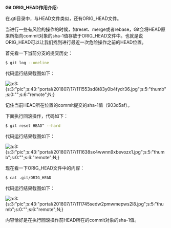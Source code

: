 **Git ORIG_HEAD作用介绍:**

在.gti目录中，与HEAD文件类似，还有ORIG_HEAD文件。

当进行一些有风险的操作的时候，如reset、merge或者rebase，Git会将HEAD原来所指向commit对象的sha-1值存放于ORIG_HEAD文件中。也就是说ORIG_HEAD可以让我们找到进行最近一次危险操作之前的HEAD位置。

首先看一下当前分支的提交历史：

```bash
$ git log --oneline
```

代码运行结果截图如下：

![a:3:{s:3:\"pic\";s:43:\"portal/201807/17/111553sd8t83y0b4fydr36.jpg\";s:5:\"thumb\";s:0:\"\";s:6:\"remote\";N;}](https://www.softwhy.com/data/attachment/portal/201807/17/111553sd8t83y0b4fydr36.jpg)

记住当前HEAD所在位置的commit提交的sha-1值（903d5af）。

下面执行回滚操作，代码如下：

```bash
$ git reset HEAD^ --hard
```

代码运行结果截图如下：

![a:3:{s:3:\"pic\";s:43:\"portal/201807/17/111638sx4wwnn9xbevozx1.jpg\";s:5:\"thumb\";s:0:\"\";s:6:\"remote\";N;}](https://www.softwhy.com/data/attachment/portal/201807/17/111638sx4wwnn9xbevozx1.jpg)

现在看一下ORIG_HEAD文件中的内容：

```bash
$ cat .git/ORIG_HEAD
```

代码运行结果截图如下：

![a:3:{s:3:\"pic\";s:43:\"portal/201807/17/111745sedw2pmwmepws2l8.jpg\";s:5:\"thumb\";s:0:\"\";s:6:\"remote\";N;}](https://www.softwhy.com/data/attachment/portal/201807/17/111745sedw2pmwmepws2l8.jpg)

内容恰好是在执行回滚操作前HEAD所在的commit对象的sha-1值。